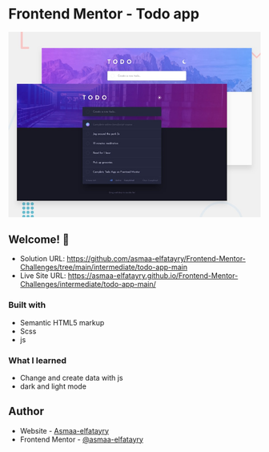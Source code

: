 # Frontend Mentor - Todo app

![Design preview for the Todo app coding challenge](./design/desktop-preview.jpg)

## Welcome! 👋

- Solution URL: https://github.com/asmaa-elfatayry/Frontend-Mentor-Challenges/tree/main/intermediate/todo-app-main
- Live Site URL: https://asmaa-elfatayry.github.io/Frontend-Mentor-Challenges/intermediate/todo-app-main/


### Built with

- Semantic HTML5 markup
- Scss
- js

### What I learned

- Change and create data with js
- dark and light mode

## Author

- Website - [Asmaa-elfatayry](https://github.com/asmaa-elfatayry)
- Frontend Mentor - [@asmaa-elfatayry](https://www.frontendmentor.io/profile/asmaa-elfatayry)
